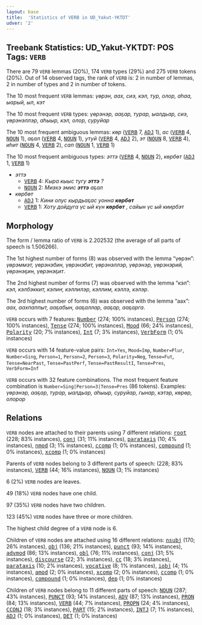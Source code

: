 ```yaml
---
layout: base
title:  'Statistics of VERB in UD_Yakut-YKTDT'
udver: '2'
---
```


## Treebank Statistics: UD_Yakut-YKTDT: POS Tags: `VERB`

There are 79 `VERB` lemmas (20%), 174 `VERB` types (29%) and 275 `VERB` tokens (20%).
Out of 14 observed tags, the rank of `VERB` is: 2 in number of lemmas, 2 in number of types and 2 in number of tokens.

The 10 most frequent `VERB` lemmas: <em>үөрэн, аах, сиэ, кэл, тур, олор, аһаа, ыарый, ыл, кэт</em>

The 10 most frequent `VERB` types:  <em>үөрэнэр, ааҕар, турар, ыалдьар, сиэ, үөрэнэллэр, аһыыр, кэл, олор, суруйар</em>

The 10 most frequent ambiguous lemmas: <em>көр</em> (<tt><a href="sah_yktdt-pos-VERB.html">VERB</a></tt> 7, <tt><a href="sah_yktdt-pos-ADJ.html">ADJ</a></tt> 1), <em>ас</em> (<tt><a href="sah_yktdt-pos-VERB.html">VERB</a></tt> 4, <tt><a href="sah_yktdt-pos-NOUN.html">NOUN</a></tt> 1), <em>аҕал</em> (<tt><a href="sah_yktdt-pos-VERB.html">VERB</a></tt> 4, <tt><a href="sah_yktdt-pos-NOUN.html">NOUN</a></tt> 1), <em>утуй</em> (<tt><a href="sah_yktdt-pos-VERB.html">VERB</a></tt> 4, <tt><a href="sah_yktdt-pos-ADJ.html">ADJ</a></tt> 2), <em>эт</em> (<tt><a href="sah_yktdt-pos-NOUN.html">NOUN</a></tt> 8, <tt><a href="sah_yktdt-pos-VERB.html">VERB</a></tt> 4), <em>иһит</em> (<tt><a href="sah_yktdt-pos-NOUN.html">NOUN</a></tt> 4, <tt><a href="sah_yktdt-pos-VERB.html">VERB</a></tt> 2), <em>сап</em> (<tt><a href="sah_yktdt-pos-NOUN.html">NOUN</a></tt> 1, <tt><a href="sah_yktdt-pos-VERB.html">VERB</a></tt> 1)

The 10 most frequent ambiguous types:  <em>эттэ</em> (<tt><a href="sah_yktdt-pos-VERB.html">VERB</a></tt> 4, <tt><a href="sah_yktdt-pos-NOUN.html">NOUN</a></tt> 2), <em>көрбөт</em> (<tt><a href="sah_yktdt-pos-ADJ.html">ADJ</a></tt> 1, <tt><a href="sah_yktdt-pos-VERB.html">VERB</a></tt> 1)


* <em>эттэ</em>
  * <tt><a href="sah_yktdt-pos-VERB.html">VERB</a></tt> 4: <em>Кыра кыыс тугу <b>эттэ</b> ?</em>
  * <tt><a href="sah_yktdt-pos-NOUN.html">NOUN</a></tt> 2: <em>Миэхэ эмис <b>эттэ</b> аҕал</em>
* <em>көрбөт</em>
  * <tt><a href="sah_yktdt-pos-ADJ.html">ADJ</a></tt> 1: <em>Кини олус кырдьаҕас уонна <b>көрбөт</b></em>
  * <tt><a href="sah_yktdt-pos-VERB.html">VERB</a></tt> 1: <em>Хоту дойдуга үс ый күн <b>көрбөт</b> , сайын үс ый киирбэт</em>

## Morphology

The form / lemma ratio of `VERB` is 2.202532 (the average of all parts of speech is 1.506266).

The 1st highest number of forms (8) was observed with the lemma “үөрэн”: <em>үөрэммэт, үөрэнэбин, үөрэнэбит, үөрэнэллэр, үөрэнэр, үөрэнэрий, үөрэнэҕин, үөрэнэҕит</em>.

The 2nd highest number of forms (7) was observed with the lemma “кэл”: <em>кэл, кэлбэккит, кэлиҥ, кэллилэр, кэллим, кэллэ, кэлэр</em>.

The 3rd highest number of forms (6) was observed with the lemma “аах”: <em>аах, аахпаппыт, ааҕабын, ааҕаллар, ааҕар, ааҕарга</em>.

`VERB` occurs with 7 features: <tt><a href="sah_yktdt-feat-Number.html">Number</a></tt> (274; 100% instances), <tt><a href="sah_yktdt-feat-Person.html">Person</a></tt> (274; 100% instances), <tt><a href="sah_yktdt-feat-Tense.html">Tense</a></tt> (274; 100% instances), <tt><a href="sah_yktdt-feat-Mood.html">Mood</a></tt> (66; 24% instances), <tt><a href="sah_yktdt-feat-Polarity.html">Polarity</a></tt> (20; 7% instances), <tt><a href="sah_yktdt-feat-Int.html">Int</a></tt> (7; 3% instances), <tt><a href="sah_yktdt-feat-VerbForm.html">VerbForm</a></tt> (1; 0% instances)

`VERB` occurs with 14 feature-value pairs: `Int=Yes`, `Mood=Imp`, `Number=Plur`, `Number=Sing`, `Person=1`, `Person=2`, `Person=3`, `Polarity=Neg`, `Tense=Fut`, `Tense=NearPast`, `Tense=PastPerf`, `Tense=PastResultI`, `Tense=Pres`, `VerbForm=Inf`

`VERB` occurs with 32 feature combinations.
The most frequent feature combination is `Number=Sing|Person=3|Tense=Pres` (86 tokens).
Examples: <em>үөрэнэр, ааҕар, турар, ыалдьар, аһыыр, суруйар, гынар, кэтэр, көрөр, олорор</em>


## Relations

`VERB` nodes are attached to their parents using 7 different relations: <tt><a href="sah_yktdt-dep-root.html">root</a></tt> (228; 83% instances), <tt><a href="sah_yktdt-dep-conj.html">conj</a></tt> (31; 11% instances), <tt><a href="sah_yktdt-dep-parataxis.html">parataxis</a></tt> (10; 4% instances), <tt><a href="sah_yktdt-dep-nmod.html">nmod</a></tt> (3; 1% instances), <tt><a href="sah_yktdt-dep-ccomp.html">ccomp</a></tt> (1; 0% instances), <tt><a href="sah_yktdt-dep-compound.html">compound</a></tt> (1; 0% instances), <tt><a href="sah_yktdt-dep-xcomp.html">xcomp</a></tt> (1; 0% instances)

Parents of `VERB` nodes belong to 3 different parts of speech:  (228; 83% instances), <tt><a href="sah_yktdt-pos-VERB.html">VERB</a></tt> (44; 16% instances), <tt><a href="sah_yktdt-pos-NOUN.html">NOUN</a></tt> (3; 1% instances)

6 (2%) `VERB` nodes are leaves.

49 (18%) `VERB` nodes have one child.

97 (35%) `VERB` nodes have two children.

123 (45%) `VERB` nodes have three or more children.

The highest child degree of a `VERB` node is 6.

Children of `VERB` nodes are attached using 16 different relations: <tt><a href="sah_yktdt-dep-nsubj.html">nsubj</a></tt> (170; 26% instances), <tt><a href="sah_yktdt-dep-obj.html">obj</a></tt> (136; 21% instances), <tt><a href="sah_yktdt-dep-punct.html">punct</a></tt> (93; 14% instances), <tt><a href="sah_yktdt-dep-advmod.html">advmod</a></tt> (86; 13% instances), <tt><a href="sah_yktdt-dep-obl.html">obl</a></tt> (76; 11% instances), <tt><a href="sah_yktdt-dep-conj.html">conj</a></tt> (31; 5% instances), <tt><a href="sah_yktdt-dep-discourse.html">discourse</a></tt> (22; 3% instances), <tt><a href="sah_yktdt-dep-cc.html">cc</a></tt> (18; 3% instances), <tt><a href="sah_yktdt-dep-parataxis.html">parataxis</a></tt> (10; 2% instances), <tt><a href="sah_yktdt-dep-vocative.html">vocative</a></tt> (8; 1% instances), <tt><a href="sah_yktdt-dep-iobj.html">iobj</a></tt> (4; 1% instances), <tt><a href="sah_yktdt-dep-amod.html">amod</a></tt> (2; 0% instances), <tt><a href="sah_yktdt-dep-xcomp.html">xcomp</a></tt> (2; 0% instances), <tt><a href="sah_yktdt-dep-ccomp.html">ccomp</a></tt> (1; 0% instances), <tt><a href="sah_yktdt-dep-compound.html">compound</a></tt> (1; 0% instances), <tt><a href="sah_yktdt-dep-dep.html">dep</a></tt> (1; 0% instances)

Children of `VERB` nodes belong to 11 different parts of speech: <tt><a href="sah_yktdt-pos-NOUN.html">NOUN</a></tt> (287; 43% instances), <tt><a href="sah_yktdt-pos-PUNCT.html">PUNCT</a></tt> (93; 14% instances), <tt><a href="sah_yktdt-pos-ADV.html">ADV</a></tt> (87; 13% instances), <tt><a href="sah_yktdt-pos-PRON.html">PRON</a></tt> (84; 13% instances), <tt><a href="sah_yktdt-pos-VERB.html">VERB</a></tt> (44; 7% instances), <tt><a href="sah_yktdt-pos-PROPN.html">PROPN</a></tt> (24; 4% instances), <tt><a href="sah_yktdt-pos-CCONJ.html">CCONJ</a></tt> (18; 3% instances), <tt><a href="sah_yktdt-pos-PART.html">PART</a></tt> (15; 2% instances), <tt><a href="sah_yktdt-pos-INTJ.html">INTJ</a></tt> (7; 1% instances), <tt><a href="sah_yktdt-pos-ADJ.html">ADJ</a></tt> (1; 0% instances), <tt><a href="sah_yktdt-pos-DET.html">DET</a></tt> (1; 0% instances)

